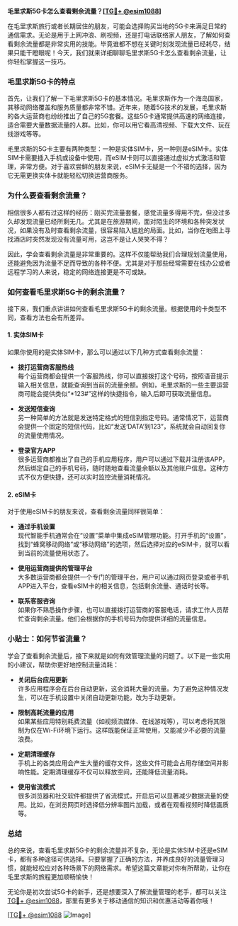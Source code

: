 **毛里求斯5G卡怎么查看剩余流量？[[TG💪+ @esim1088](https://t.me/s/esim1088)]**

在毛里求斯旅行或者长期居住的朋友，可能会选择购买当地的5G卡来满足日常的通信需求。无论是用于上网冲浪、刷视频，还是打电话联络家人朋友，了解如何查看剩余流量都是非常实用的技能。毕竟谁都不想在关键时刻发现流量已经耗尽，结果只能干瞪眼呢！今天，我们就来详细聊聊毛里求斯5G卡怎么查看剩余流量，让你轻松掌握这一技巧。

### **毛里求斯5G卡的特点**

首先，让我们了解一下毛里求斯5G卡的基本情况。毛里求斯作为一个海岛国家，其移动网络覆盖和服务质量都非常不错。近年来，随着5G技术的发展，毛里求斯的各大运营商也纷纷推出了自己的5G套餐。这些5G卡通常提供高速的网络连接，适合需要大量数据流量的人群。比如，你可以用它看高清视频、下载大文件、玩在线游戏等等。

毛里求斯的5G卡主要有两种类型：一种是实体SIM卡，另一种则是eSIM卡。实体SIM卡需要插入手机或设备中使用，而eSIM卡则可以直接通过虚拟方式激活和管理，非常方便。对于喜欢尝鲜的朋友来说，eSIM卡无疑是一个不错的选择，因为它无需更换实体卡就能轻松切换运营商服务。

### **为什么要查看剩余流量？**

相信很多人都有过这样的经历：刚买完流量套餐，感觉流量多得用不完，但没过多久却发现流量已经所剩无几。尤其是在旅游期间，面对陌生的环境和各种突发状况，如果没有及时查看剩余流量，很容易陷入尴尬的局面。比如，当你在地图上寻找酒店时突然发现没有流量可用，这岂不是让人哭笑不得？

因此，学会查看剩余流量是非常重要的。这样不仅能帮助我们合理规划流量使用，还能避免因为流量不足而导致的各种不便。尤其是对于那些经常需要在线办公或者远程学习的人来说，稳定的网络连接更是不可或缺。

### **如何查看毛里求斯5G卡的剩余流量？**

接下来，我们重点讲讲如何查看毛里求斯5G卡的剩余流量。根据使用的卡类型不同，查看方法也会有所差异。

#### **1. 实体SIM卡**

如果你使用的是实体SIM卡，那么可以通过以下几种方式查看剩余流量：

- **拨打运营商客服热线**  
  每个运营商都会提供一个客服热线，你可以直接拨打这个号码，按照语音提示输入相关信息，就能查询到当前的流量余额。例如，毛里求斯的一些主要运营商可能会提供类似“*123#”这样的快捷指令，输入后即可获取流量信息。
  
- **发送短信查询**  
  另一种简单的方法就是发送特定格式的短信到指定号码。通常情况下，运营商会提供一个固定的短信代码，比如“发送‘DATA’到123”，系统就会自动回复你的流量使用情况。

- **登录官方APP**  
  很多运营商都推出了自己的手机应用程序，用户可以通过下载并注册该APP，然后绑定自己的手机号码，随时随地查看流量余额以及其他账户信息。这种方式不仅方便快捷，还可以实时监控流量消耗情况。

#### **2. eSIM卡**

对于使用eSIM卡的朋友来说，查看剩余流量同样很简单：

- **通过手机设置**  
  现代智能手机通常会在“设置”菜单中集成eSIM管理功能。打开手机的“设置”，找到“蜂窝移动网络”或“移动网络”的选项，然后选择对应的eSIM卡，就可以看到当前的流量使用状态了。

- **使用运营商提供的管理平台**  
  大多数运营商都会提供一个专门的管理平台，用户可以通过网页登录或者手机APP进入平台，查看eSIM卡的相关信息，包括剩余流量、通话时长等。

- **联系客服咨询**  
  如果你不熟悉操作步骤，也可以直接拨打运营商的客服电话，请求工作人员帮忙查询剩余流量。他们会根据你的手机号码为你提供详细的流量信息。

### **小贴士：如何节省流量？**

学会了查看剩余流量后，接下来就是如何有效管理流量的问题了。以下是一些实用的小建议，帮助你更好地控制流量消耗：

- **关闭后台应用更新**  
  许多应用程序会在后台自动更新，这会消耗大量的流量。为了避免这种情况发生，可以在手机设置中关闭自动更新功能，改为手动更新。

- **限制高耗流量的应用**  
  如果某些应用特别耗费流量（如视频流媒体、在线游戏等），可以考虑将其限制为仅在Wi-Fi环境下运行。这样既能保证正常使用，又能减少不必要的流量浪费。

- **定期清理缓存**  
  手机上的各类应用会产生大量的缓存文件，这些文件可能会占用存储空间并影响性能。定期清理缓存不仅可以释放空间，还能降低流量消耗。

- **使用省流模式**  
  很多浏览器和社交软件都提供了省流模式，开启后可以显著减少数据流量的使用。比如，在浏览网页时选择低分辨率图片加载，或者在观看视频时降低画质等。

### **总结**

总的来说，查看毛里求斯5G卡的剩余流量并不复杂，无论是实体SIM卡还是eSIM卡，都有多种途径可供选择。只要掌握了正确的方法，并养成良好的流量管理习惯，就能轻松应对各种场景下的网络需求。希望这篇文章能对你有所帮助，让你在毛里求斯的旅程更加顺畅愉快！

无论你是初次尝试5G卡的新手，还是想要深入了解流量管理的老手，都可以关注[TG💪+ @esim1088](https://t.me/s/esim1088)，那里有更多关于移动通信的知识和优惠活动等着你哦！

[[TG💪+ @esim1088](https://t.me/s/esim1088) ![Image](https://i.postimg.cc/4NQfJmqS/Snipaste-2025-05-13-00-14-12.png)]